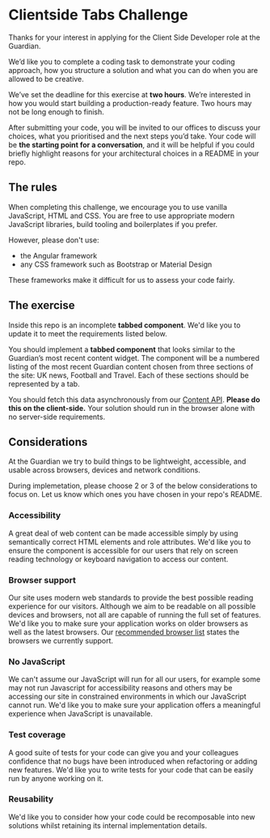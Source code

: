 # Clientside Tabs Challenge

Thanks for your interest in applying for the Client Side Developer role at the Guardian. 

We’d like you to complete a coding task to demonstrate your coding approach, how you structure a solution and what you can do when you are allowed to be creative.

We’ve set the deadline for this exercise at **two hours**. We’re interested in how you would start building a production-ready feature. Two hours may not be long enough to finish. 

After submitting your code, you will be invited to our offices to discuss your choices, what you prioritised and the next steps you’d take. Your code will be **the starting point for a conversation**, and it will be helpful if you could briefly highlight reasons for  your architectural choices in a README in your repo.

## The rules

When completing this challenge, we encourage you to use vanilla JavaScript, HTML and CSS. You are free to use appropriate modern JavaScript libraries, build tooling and boilerplates if you prefer. 

However, please don't use:

- the Angular framework
- any CSS framework such as Bootstrap or Material Design

These frameworks make it difficult for us to assess your code fairly.

## The exercise

Inside this repo is an incomplete **tabbed component**. We'd like you to update it to meet the requirements listed below. 

You should implement a **tabbed component** that looks similar to the Guardian’s most recent content widget. The component will be a numbered listing of the most recent Guardian content chosen from three sections of the site: UK news, Football and Travel. Each of these sections should be represented by a tab.

You should fetch this data asynchronously from our [Content API](https://open-platform.theguardian.com/explore/). **Please do this on the client-side.** Your solution should run in the browser alone with no server-side requirements.

## Considerations

At the Guardian we try to build things to be lightweight, accessible, and usable across browsers, devices and network conditions. 

During implemetation, please choose 2 or 3 of the below considerations to focus on. Let us know which ones you have chosen in your repo's README.

### Accessibility

A great deal of web content can be made accessible simply by using semantically correct HTML elements and role attributes. We'd like you to ensure the component is accessible for our users that rely on screen reading technology or keyboard navigation to access our content.

### Browser support

Our site uses modern web standards to provide the best possible reading experience for our visitors. Although we aim to be readable on all possible devices and browsers, not all are capable of running the full set of features. We'd like you to make sure your application works on older browsers as well as the latest browsers. Our [recommended browser list](https://www.theguardian.com/help/recommended-browsers) states the browsers we currently support.

### No JavaScript

We can't assume our JavaScript will run for all our users, for example some may not run Javascript for accessibility reasons and others may be accessing our site in constrained environments in which our JavaScript cannot run. We'd like you to make sure your application offers a meaningful experience when JavaScript is unavailable.

### Test coverage

A good suite of tests for your code can give you and your colleagues confidence that no bugs have been introduced when refactoring or adding new features. We'd like you to write tests for your code that can be easily run by anyone working on it.

### Reusability

We'd like you to consider how your code could be recomposable into new solutions whilst retaining its internal implementation details.
